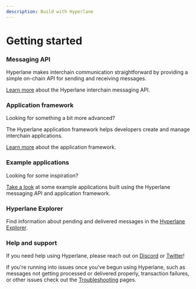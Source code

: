 ```yaml
---
description: Build with Hyperlane
---
```


# Getting started

### Messaging API

Hyperlane makes interchain communication straightforward by providing a simple on-chain API for sending and receiving messages.

[Learn more](../apis/messaging-api/) about the Hyperlane interchain messaging API.

### Application framework

Looking for something a bit more advanced?

The Hyperlane application framework helps developers create and manage interchain applications.

[Learn more](../sdks/building-applications/) about the application framework.

### Example applications

Looking for some inspiration?

[Take a look](../build-with-hyperlane/examples.md) at some example applications built using the Hyperlane messaging API and application framework.

### Hyperlane Explorer

Find information about pending and delivered messages in the [Hyperlane Explorer](https://explorer.hyperlane.xyz/).

### Help and support

If you need help using Hyperlane, please reach out on [Discord](https://discord.com/invite/KBD3aD78Bb) or [Twitter](https://twitter.com/hyperlane\_xyz)!

If you're running into issues once you've begun using Hyperlane, such as messages not getting processed or delivered properly, transaction failures, or other issues check out the [Troubleshooting](../build-with-hyperlane/troubleshooting.md) pages.

